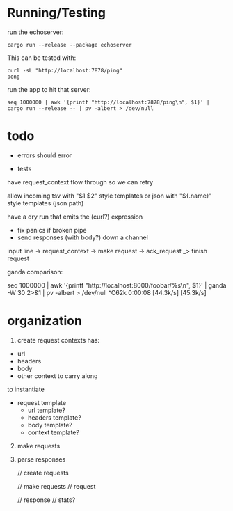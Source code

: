 # Running/Testing

run the echoserver:

    cargo run --release --package echoserver
    
This can be tested with:

    curl -sL "http://localhost:7878/ping"
    pong 


run the app to hit that server:

    seq 1000000 | awk '{printf "http://localhost:7878/ping\n", $1}' | cargo run --release -- | pv -albert > /dev/null

# todo

- errors should error

- tests

have request_context flow through so we can retry

allow incoming tsv with "$1 $2" style templates
or json with "${.name}" style templates (json path)

have a dry run that emits the (curl?) expression



- fix panics if broken pipe
- send responses (with body?) down a channel

input line -> request_context -> make request -> ack_request 
                                          \_> finish request


ganda comparison:

seq 1000000 | awk '{printf "http://localhost:8000/foobar/%s\n", $1}' | ganda -W 30 2>&1 | pv -albert > /dev/null
^C62k 0:00:08 [44.3k/s] [45.3k/s]

# organization

1. create request contexts
has:
- url
- headers
- body
- other context to carry along


to instantiate
- request template
    - url template?
    - headers template?
    - body template?
    - context template?

2. make requests


3. parse responses

 
    // create requests

    // make requests
        // request 

    // response
    // stats?



